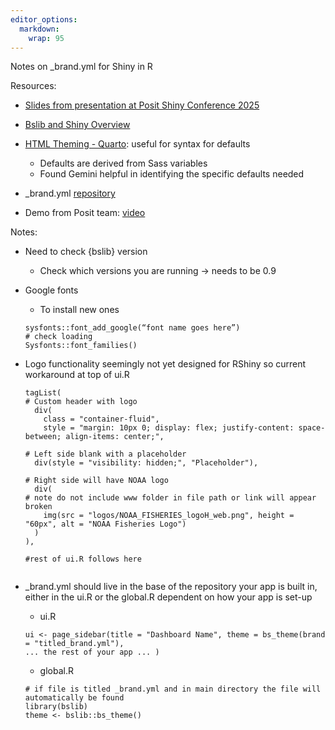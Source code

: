 ```yaml
---
editor_options: 
  markdown: 
    wrap: 95
---
```


Notes on \_brand.yml for Shiny in R

Resources:

-   [Slides from presentation at Posit Shiny Conference
    2025](https://slides.garrickadenbuie.com/brand-yml-shiny/#/title-slide)

-   [Bslib and Shiny
    Overview](https://shiny.posit.co/blog/posts/bslib-0.9.0/?_gl=1*1punm69*_ga*MTg2NTYwNDY0MC4xNzQ4OTg3NDk1*_ga_2C0WZ1JHG0*czE3NDg5ODc0OTUkbzEkZzEkdDE3NDg5ODg2NzQkajYwJGwwJGgw)

-   [HTML Theming -
    Quarto](https://quarto.org/docs/output-formats/html-themes.html#sass-variables): useful for
    syntax for defaults

    -   Defaults are derived from Sass variables
    -   Found Gemini helpful in identifying the specific defaults needed

-   \_brand.yml [repository](https://github.com/posit-dev/brand-yml?tab=readme-ov-file)

-   Demo from Posit team: [video](https://www.youtube.com/watch?v=U48y0_yzEPY)

Notes:

-   Need to check {bslib} version

    -   Check which versions you are running -\> needs to be 0.9

-   Google fonts

    -   To install new ones

    ```{r}
    sysfonts::font_add_google(“font name goes here”)
    # check loading
    Sysfonts::font_families() 
    ```

-   Logo functionality seemingly not yet designed for RShiny so current workaround at top of
    ui.R

    ```{r}
    tagList(
    # Custom header with logo
      div(
        class = "container-fluid",
        style = "margin: 10px 0; display: flex; justify-content: space-between; align-items: center;",

    # Left side blank with a placeholder
      div(style = "visibility: hidden;", "Placeholder"),

    # Right side will have NOAA logo
      div(
    # note do not include www folder in file path or link will appear broken
        img(src = "logos/NOAA_FISHERIES_logoH_web.png", height = "60px", alt = "NOAA Fisheries Logo")
      )
    ),

    #rest of ui.R follows here
      
    ```

-   \_brand.yml should live in the base of the repository your app is built in, either in the
    ui.R or the global.R dependent on how your app is set-up

    -   ui.R

    ```{r}
    ui <- page_sidebar(title = "Dashboard Name", theme = bs_theme(brand = "titled_brand.yml"),
    ... the rest of your app ... ) 
    ```

    -   global.R

    ```{r}
    # if file is titled _brand.yml and in main directory the file will automatically be found
    library(bslib)
    theme <- bslib::bs_theme()
    ```
